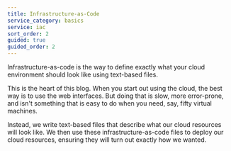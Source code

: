 ```yaml
---
title: Infrastructure-as-Code
service_category: basics
service: iac
sort_order: 2
guided: true
guided_order: 2
---
```

Infrastructure-as-code is the way to define exactly what your cloud environment should look like using text-based files.
<!--more-->

This is the heart of this blog. When you start out using the cloud, the best way is to use the web interfaces. But doing that is slow, more error-prone, and isn't something that is easy to do when you need, say, fifty virtual machines.

Instead, we write text-based files that describe what our cloud resources will look like. We then use these infrastructure-as-code files to deploy our cloud resources, ensuring they will turn out exactly how we wanted.